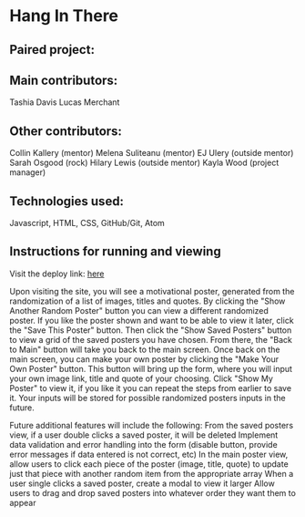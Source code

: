# Hang In There

## Paired project:

## Main contributors:

 Tashia Davis
 Lucas Merchant

## Other contributors:

 Collin Kallery (mentor)
 Melena Suliteanu (mentor)
 EJ Ulery (outside mentor)
 Sarah Osgood (rock)
 Hilary Lewis (outside mentor)
 Kayla Wood (project manager)

## Technologies used:

Javascript, HTML, CSS, GitHub/Git, Atom

## Instructions for running and viewing

Visit the deploy link: [here](https://tashiad.github.io/hang-in-there-boilerplate/ "Hang In There Deployed Site")

Upon visiting the site, you will see a motivational poster, generated from the randomization of a list of images, titles and quotes. By clicking the "Show Another Random Poster" button you can view a different randomized poster. If you like the poster shown and want to be able to view it later, click the "Save This Poster" button. Then click the "Show Saved Posters" button to view a grid of the saved posters you have chosen. From there, the "Back to Main" button will take you back to the main screen. Once back on the main screen, you can make your own poster by clicking the "Make Your Own Poster" button. This button will bring up the form, where you will input your own image link, title and quote of your choosing. Click "Show My Poster" to view it, if you like it you can repeat the steps from earlier to save it. Your inputs will be stored for possible randomized posters inputs in the future.

Future additional features will include the following:
From the saved posters view, if a user double clicks a saved poster, it will be deleted
Implement data validation and error handling into the form (disable button, provide error messages if data entered is not correct, etc)
In the main poster view, allow users to click each piece of the poster (image, title, quote) to update just that piece with another random item from the appropriate array
When a user single clicks a saved poster, create a modal to view it larger
Allow users to drag and drop saved posters into whatever order they want them to appear
